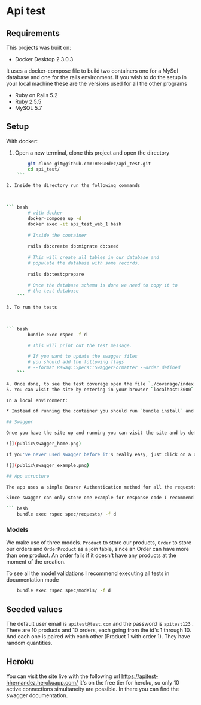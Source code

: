 # Api test

## Requirements

This projects was built on: 

  + Docker Desktop 2.3.0.3

It uses a docker-compose file to build two containers one for a MySql database and one for the rails environment. If you wish to do the setup in your local machine these are the versions used for all the other programs

  + Ruby on Rails 5.2
  + Ruby 2.5.5
  + MySQL 5.7

## Setup

With docker: 

1. Open a new terminal, clone this project and open the directory

    

``` bash
        git clone git@github.com:HeHuHdez/api_test.git
        cd api_test/
    ```

2. Inside the directory run the following commands

    

``` bash
        # with docker
        docker-compose up -d
        docker exec -it api_test_web_1 bash
       
        # Inside the container
        
        rails db:create db:migrate db:seed 
        
        # This will create all tables in our database and
        # populate the database with some records. 
        
        rails db:test:prepare
        
        # Once the database schema is done we need to copy it to
        # the test database
    ```

3. To run the tests

    

``` bash
        bundle exec rspec -f d

        # This will print out the test message.
         
        # If you want to update the swagger files 
        # you should add the following flags
        # --format Rswag::Specs::SwaggerFormatter --order defined
    ```

4. Once done, to see the test coverage open the file `./coverage/index.html`
5. You can visit the site by entering in your browser `localhost:3000` and you should be automatically redirected to the swagger documentation page. 

In a local environment: 

* Instead of running the container you should run `bundle install` and update the file `./config/database.yml` to use your database credentials, host and port. 

## Swagger

Once you have the site up and running you can visit the site and by default you should be redirected to the swagger page

![](public\swagger_home.png)

If you've never used swagger before it's really easy, just click on a URL to expand it. You can read some examples on how the app responds depending on the params. Or you can try it on your own. 

![](public\swagger_example.png)

## App structure

The app uses a simple Bearer Authentication method for all the requests, excluding the login url, in which we obtain our authentication token, and the swagger documentation. 

Since swagger can only store one example for response code I recommend executing all tests in documentation mode for the requests

``` bash
    bundle exec rspec spec/requests/ -f d
```

### Models

We make use of three models. `Product` to store our products, `Order` to store our orders and `OrderProduct` as a join table, since an Order can have more than one product. An order fails if it doesn't have any products at the moment of the creation. 

To see all the model validations I recommend executing all tests in documentation mode 

``` bash
    bundle exec rspec spec/models/ -f d
```

## Seeded values

The default user email is `apitest@test.com` and the password is `apitest123` . There are 10 products and 10 orders, each going from the id's 1 through 10. And each one is paired with each other (Product 1 with order 1). They have random quantities. 

## Heroku

You can visit the site live with the following url https://apitest-hhernandez.herokuapp.com/ it's on the free tier for heroku, so only 10 active connections simultaneity are possible. In there you can find the swagger documentation. 
